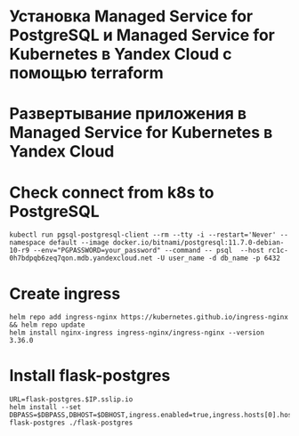 # Установка Managed Service for PostgreSQL и Managed Service for Kubernetes в Yandex Cloud c помощью terraform
# Развертывание приложения в Managed Service for Kubernetes в Yandex Cloud 

# Check connect from k8s to PostgreSQL
```
kubectl run pgsql-postgresql-client --rm --tty -i --restart='Never' --namespace default --image docker.io/bitnami/postgresql:11.7.0-debian-10-r9 --env="PGPASSWORD=your_password" --command -- psql  --host rc1c-0h7bdpqb6zeq7qon.mdb.yandexcloud.net -U user_name -d db_name -p 6432
```

# Create ingress
```
helm repo add ingress-nginx https://kubernetes.github.io/ingress-nginx && helm repo update
helm install nginx-ingress ingress-nginx/ingress-nginx --version 3.36.0  
```

# Install flask-postgres
```
URL=flask-postgres.$IP.sslip.io
helm install --set DBPASS=$DBPASS,DBHOST=$DBHOST,ingress.enabled=true,ingress.hosts[0].host=$URL,ingress.hosts[0].paths[0].path=/ flask-postgres ./flask-postgres
```
